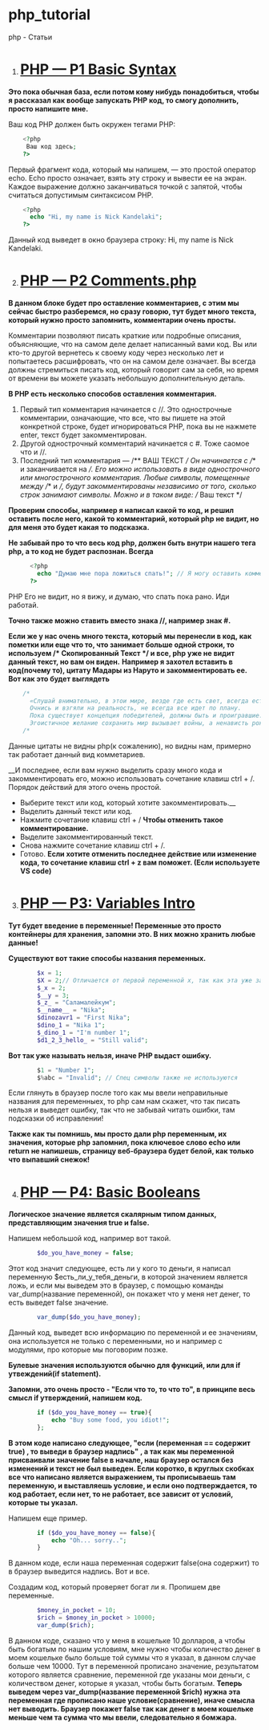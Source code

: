 # php_tutorial
php - Статьи
1. # [PHP — P1 Basic Syntax](https://github.com/MrGoodo/php_tutorial/blob/master/PHP%20%E2%80%94%20P1%20Basic%20Syntax.php)
__Это пока обычная база, если потом кому нибудь понадобиться, чтобы я рассказал как вообще запускать PHP код, то смогу дополнить, просто напишите мне.__

Ваш код PHP должен быть окружен тегами PHP:
```php
    <?php 
     Ваш код здесь; 
    ?>
```
Первый фрагмент кода, который мы напишем, — это простой оператор echo. Echo просто означает, взять эту строку и вывести ее на экран. Каждое выражение должно заканчиваться точкой с запятой, чтобы считаться допустимым синтаксисом PHP.
```php
    <?php 
      echo "Hi, my name is Nick Kandelaki";
    ?>
```
Данный код выведет в окно браузера строку: Hi, my name is Nick Kandelaki.

2. # [PHP — P2 Comments.php](https://github.com/MrGoodo/php_tutorial/blob/master/PHP%20%E2%80%94%20P2%20Comments.php)

__В данном блоке будет про оставление комментариев, с этим мы сейчас быстро разберемся, но сразу говорю, тут будет много текста, который нужно просто запомнить, комментарии очень просты.__

Комментарии позволяют писать краткие или подробные описания, объясняющие, что на самом деле делает написанный вами код. Вы или кто-то другой вернетесь к своему коду через несколько лет и попытаетесь расшифровать, что он на самом деле означает. Вы всегда должны стремиться писать код, который говорит сам за себя, но время от времени вы можете указать небольшую дополнительную деталь.

__В PHP есть несколько способов оставления комментария.__
1. Первый тип комментария начинается с //. Это однострочные комментарии, означающие, что все, что вы пишете на этой конкретной строке, будет игнорироваться PHP, пока вы не нажмете enter, текст будет закомментирован.
2. Другой однострочный комментарий начинается с #. Тоже саомое что и //.
3. Последний тип комментария — /** ВАШ ТЕКСТ */ Он начинается с /** и заканчивается на */. Его можно использовать в виде однострочного или многострочного комментария. Любые символы, помещенные между /** и */, будут закомментированы независимо от того, сколько строк занимают символы. Можно и в таком виде: /* Ваш текст */

__Проверим способы, например я написал какой то код, и решил оставить после него, какой то комментарий, который php не видит, но для меня это будет какая то подсказка.__

__Не забывай про то что весь код php, должен быть внутри нашего тега php, а то код не будет распознан. Всегда <?php Ваш код ?>__
```php
      <?php
        echo "Думаю мне пора ложиться спать!"; // Я могу оставить комментарий прямо тут.
      ?> 
```
PHP Его не видит, но я вижу, и думаю, что спать пока рано. Иди работай.

__Точно также можно ставить вместо знака //, например знак #.__

__Если же у нас очень много текста, который мы перенесли в код, как пометки или еще что то, что занимает больше одной строки, то используем /* Скопированный Текст */ и все, php уже не видит данный текст, но вам он виден.__
__Например я захотел вставить в код(почему то), цитату Мадары из Наруто и закомментировать ее. Вот как это будет выглядеть__
```php
    /* 
      «Слушай внимательно, в этои мире, везде где есть свет, всегда есть и тень!
      Очнись и взгяли на реальность, не всегда все идет по плану.
      Пока существует концепция победителей, должны быть и проигравшие. 
      Эгоистичное желание сохранить мир вызывает войны, а ненависть рождается для защиты любви».
    /*
```
Данные цитаты не видны php(к сожалению), но видны нам, примерно так работает данный вид комметариев.

__И последнее, если вам нужно выделить сразу много кода и закомментировать его, можно использовать сочетание клавиш ctrl + /. Порядок действий для этого очень простой.
- Выберите текст или код, который хотите закомментировать.__
- Выделить данный текст или код.
- Нажмите сочетание клавиш ctrl + /
__Чтобы отменить такое комментирование.__
- Выделите закомментированный текст.
- Снова нажмите сочетание клавиш ctrl + /.
- Готово.
__Если хотите отменить последнее действие или изменение кода, то сочетание клавиш ctrl + z вам поможет. (Если используете VS code)__

3. # [PHP — P3: Variables Intro](https://github.com/MrGoodo/php_tutorial/blob/master/PHP%20%E2%80%94%20P3%20Variables%20Intro.php)
__Тут будет введение в переменные! Переменные это просто контейнеры для хранения, запомни это. В них можно хранить любые данные!__

__Существуют вот такие способы названия переменных.__
```php
        $x = 1;
        $X = 2;// Отличается от первой переменной x, так как эта уже заглавная буква, для PHP уже другая переменная
        $_x = 2;
        $__y = 3;
        $_z_ = "Саламалейкум";
        $__name__ = "Nika";
        $dinozavr1 = "First Nika";
        $dino_1 = "Nika 1";
        $_dino_1 = "I'm number 1";
        $d1_2_3_hello_ = "Still valid";
```
__Вот так уже называть нельзя, иначе PHP выдаст ошибку.__
```php
        $1 = "Number 1";
        $%abc = "Invalid"; // Спец символы также не используются
```
Если глянуть в браузер после того как мы ввели неправильные названия для переменныех, то php сам нам скажет, что так писать нельзя и выведет ошибку, так что не забывай читать ошибки, там подсказки об исправлении!

__Также как ты помнишь, мы просто дали php переменным, их значения, которые php запомнил, пока ключевое слово echo или return не напишешь, страницу веб-браузера будет белой, как только что выпавший снежок!__

4. # [PHP — P4: Basic Booleans](https://github.com/MrGoodo/php_tutorial/blob/master/PHP%20%E2%80%94%20P4%20Basic%20Booleans.php)

__Логическое значение является скалярным типом данных, представляющим значения true и false.__

Напишем небольшой код, например вот такой.
```php
        $do_you_have_money = false;
```
Этот код значит следующее, есть ли у кого то деньги, я написал переменную $есть_ли_у_тебя_деньги, в которой значением является ложь, и если мы выведем это в браузер, с помощью команды var_dump(название переменной), он покажет что у меня нет денег, то есть выведет false значение.

```php
        var_dump($do_you_have_money);
```
Данный код, выведет всю информацию по переменной и ее значениям, она используется не только с переменными, но и например с модулями, про которые мы поговорим позже.

__Булевые значения используются обычно для функций, или для if утвеждений(if statement).__

__Запомни, это очень просто - "Если что то, то что то", в принципе весь смысл if утверждений, напишем код.__

```php
        if ($do_you_have_money == true){
            echo "Buy some food, you idiot!";
        };
```
__В этом коде написано следующее, "если (переменная == содержит true) , то выведи в браузер надпись" , а так как мы переменной присваивали значение false в начале, наш браузер остался без изменений и текст не был выведен. Если коротко, в круглых скобках все что написано является выражением, ты прописываешь там переменную, и выставляешь условие, и если оно подтверждается, то код работает, если нет, то не работает, все зависит от условий, которые ты указал.__

Напишем еще пример.

```php
        if ($do_you_have_money == false){
            echo "Oh... sorry..";
        }
```
В данном коде, если наша переменная содержит false(она содержит) то в браузер выведится надпись. Вот и все.

Создадим код, который проверяет богат ли я. Пропишем две переменные.

```php
        $money_in_pocket = 10;
        $rich = $money_in_pocket > 10000;
        var_dump($rich);
```
В данном коде, сказано что у меня в кошельке 10 долларов, а чтобы быть богатым по нашим условиям, мне нужно чтобы количество денег в моем кошельке было больше той суммы что я указал, в данном случае больше чем 10000. Тут в переменной прописано значение, результатом которого является сравнение, переменной где указаны мои деньги, с количеством денег, которые я указал, чтобы быть богатым.
__Теперь выведем через var_dump(название переменной $rich) нужна эта переменная где прописано наше условие(сравнение), иначе смысла нет выводить. Браузер покажет false так как денег в моем кошельке меньше чем та сумма что мы ввели, следовательно я бомжара.__
